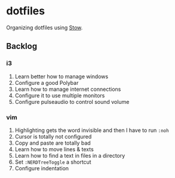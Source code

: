 # dotfiles

Organizing dotfiles using [Stow](https://www.gnu.org/software/stow/).

## Backlog
### i3
1. Learn better how to manage windows
2. Configure a good Polybar
3. Learn how to manage internet connections
4. Configure it to use multiple monitors
5. Configure pulseaudio to control sound volume
### vim
1. Highlighting gets the word invisible and then I have to run `:noh`
2. Cursor is totally not configured
3. Copy and paste are totally bad
4. Learn how to move lines & texts
5. Learn how to find a text in files in a directory
6. Set `:NERDTreeToggle` a shortcut
7. Configure indentation
